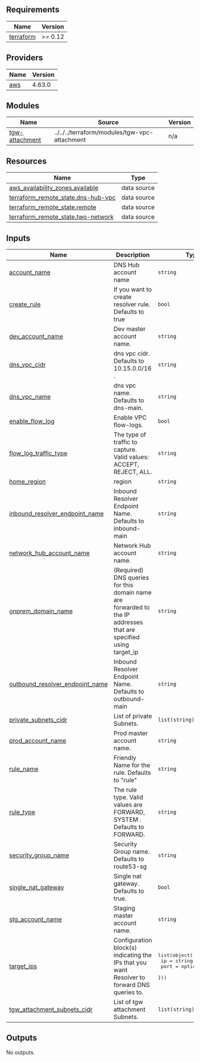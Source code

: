 <!-- BEGIN_TF_DOCS -->
## Requirements

| Name | Version |
|------|---------|
| <a name="requirement_terraform"></a> [terraform](#requirement\_terraform) | >= 0.12 |

## Providers

| Name | Version |
|------|---------|
| <a name="provider_aws"></a> [aws](#provider\_aws) | 4.63.0 |

## Modules

| Name | Source | Version |
|------|--------|---------|
| <a name="module_tgw-attachment"></a> [tgw-attachment](#module\_tgw-attachment) | ../../../terraform/modules/tgw-vpc-attachment | n/a |

## Resources

| Name | Type |
|------|------|
| [aws_availability_zones.available](https://registry.terraform.io/providers/hashicorp/aws/latest/docs/data-sources/availability_zones) | data source |
| [terraform_remote_state.dns-hub-vpc](https://registry.terraform.io/providers/hashicorp/terraform/latest/docs/data-sources/remote_state) | data source |
| [terraform_remote_state.remote](https://registry.terraform.io/providers/hashicorp/terraform/latest/docs/data-sources/remote_state) | data source |
| [terraform_remote_state.two-network](https://registry.terraform.io/providers/hashicorp/terraform/latest/docs/data-sources/remote_state) | data source |

## Inputs

| Name | Description | Type | Default | Required |
|------|-------------|------|---------|:--------:|
| <a name="input_account_name"></a> [account\_name](#input\_account\_name) | DNS Hub account name | `string` | `"DNS Hub"` | no |
| <a name="input_create_rule"></a> [create\_rule](#input\_create\_rule) | If you want to create resolver rule. Defaults to true | `bool` | `true` | no |
| <a name="input_dev_account_name"></a> [dev\_account\_name](#input\_dev\_account\_name) | Dev master account name. | `string` | `"Dev Master"` | no |
| <a name="input_dns_vpc_cidr"></a> [dns\_vpc\_cidr](#input\_dns\_vpc\_cidr) | dns vpc cidr. Defaults to 10.15.0.0/16 . | `string` | `"10.15.0.0/16"` | no |
| <a name="input_dns_vpc_name"></a> [dns\_vpc\_name](#input\_dns\_vpc\_name) | dns vpc name. Defaults to dns-main. | `string` | `"dns-main"` | no |
| <a name="input_enable_flow_log"></a> [enable\_flow\_log](#input\_enable\_flow\_log) | Enable VPC flow-logs. | `bool` | `true` | no |
| <a name="input_flow_log_traffic_type"></a> [flow\_log\_traffic\_type](#input\_flow\_log\_traffic\_type) | The type of traffic to capture. Valid values: ACCEPT, REJECT, ALL. | `string` | `"ALL"` | no |
| <a name="input_home_region"></a> [home\_region](#input\_home\_region) | region | `string` | `"us-east-1"` | no |
| <a name="input_inbound_resolver_endpoint_name"></a> [inbound\_resolver\_endpoint\_name](#input\_inbound\_resolver\_endpoint\_name) | Inbound Resolver Endpoint Name. Defaults to inbound-main | `string` | `"inbound-main"` | no |
| <a name="input_network_hub_account_name"></a> [network\_hub\_account\_name](#input\_network\_hub\_account\_name) | Network Hub account name. | `string` | `"Network Hub"` | no |
| <a name="input_onprem_domain_name"></a> [onprem\_domain\_name](#input\_onprem\_domain\_name) | (Required) DNS queries for this domain name are forwarded to the IP addresses that are specified using target\_ip | `string` | `""` | no |
| <a name="input_outbound_resolver_endpoint_name"></a> [outbound\_resolver\_endpoint\_name](#input\_outbound\_resolver\_endpoint\_name) | Inbound Resolver Endpoint Name. Defaults to outbound-main | `string` | `"outbound-main"` | no |
| <a name="input_private_subnets_cidr"></a> [private\_subnets\_cidr](#input\_private\_subnets\_cidr) | List of private Subnets. | `list(string)` | `[]` | no |
| <a name="input_prod_account_name"></a> [prod\_account\_name](#input\_prod\_account\_name) | Prod master account name. | `string` | `"Prod Master"` | no |
| <a name="input_rule_name"></a> [rule\_name](#input\_rule\_name) | Friendly Name for the rule. Defaults to "rule" | `string` | `"rule"` | no |
| <a name="input_rule_type"></a> [rule\_type](#input\_rule\_type) | The rule type. Valid values are FORWARD, SYSTEM . Defaults to FORWARD. | `string` | `"FORWARD"` | no |
| <a name="input_security_group_name"></a> [security\_group\_name](#input\_security\_group\_name) | Security Group name. Defaults to route53-sg | `string` | `"route53-sg"` | no |
| <a name="input_single_nat_gateway"></a> [single\_nat\_gateway](#input\_single\_nat\_gateway) | Single nat gateway. Defaults to true. | `bool` | `true` | no |
| <a name="input_stg_account_name"></a> [stg\_account\_name](#input\_stg\_account\_name) | Staging master account name. | `string` | `"Staging Master"` | no |
| <a name="input_target_ips"></a> [target\_ips](#input\_target\_ips) | Configuration block(s) indicating the IPs that you want Resolver to forward DNS queries to. | <pre>list(object({<br>    ip   = string<br>    port = optional(number)<br>  }))</pre> | `[]` | no |
| <a name="input_tgw_attachment_subnets_cidr"></a> [tgw\_attachment\_subnets\_cidr](#input\_tgw\_attachment\_subnets\_cidr) | List of tgw attachment Subnets. | `list(string)` | `[]` | no |

## Outputs

No outputs.